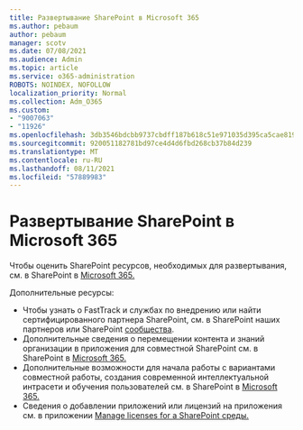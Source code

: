 ```yaml
---
title: Развертывание SharePoint в Microsoft 365
ms.author: pebaum
author: pebaum
manager: scotv
ms.date: 07/08/2021
ms.audience: Admin
ms.topic: article
ms.service: o365-administration
ROBOTS: NOINDEX, NOFOLLOW
localization_priority: Normal
ms.collection: Adm_O365
ms.custom:
- "9007063"
- "11926"
ms.openlocfilehash: 3db3546bdcbb9737cbdff187b618c51e971035d395ca5cae8195bbc0e360b313
ms.sourcegitcommit: 920051182781bd97ce4d4d6fbd268cb37b84d239
ms.translationtype: MT
ms.contentlocale: ru-RU
ms.lasthandoff: 08/11/2021
ms.locfileid: "57889983"
---
```

# <a name="deploy-sharepoint-in-microsoft-365"></a>Развертывание SharePoint в Microsoft 365

Чтобы оценить SharePoint ресурсов, необходимых для развертывания, см. в SharePoint в [Microsoft 365.](https://docs.microsoft.com/sharepoint/introduction) 

Дополнительные ресурсы: 

- Чтобы узнать о FastTrack и службах по внедрению или найти сертифицированного [](https://docs.microsoft.com/microsoft-365/sharepoint/sharepoint-partners-sharepoint-support)партнера SharePoint, см. в SharePoint наших партнеров или SharePoint [сообщества](https://techcommunity.microsoft.com/t5/sharepoint/ct-p/SharePoint). 
- Дополнительные сведения о перемещении контента и знаний организации в приложения для совместной SharePoint см. в SharePoint в [Microsoft 365.](https://docs.microsoft.com/sharepoint/introduction#migration) 
- Дополнительные возможности для начала работы с вариантами совместной работы, создания современной интеллектуальной интрасети и обучения пользователей см. в SharePoint в [Microsoft 365.](https://docs.microsoft.com/sharepoint/introduction#collaboration) 
- Сведения о добавлении приложений или лицензий на приложения см. в приложении [Manage licenses for a SharePoint среды.](https://docs.microsoft.com/sharepoint/manage-app-licenses) 


